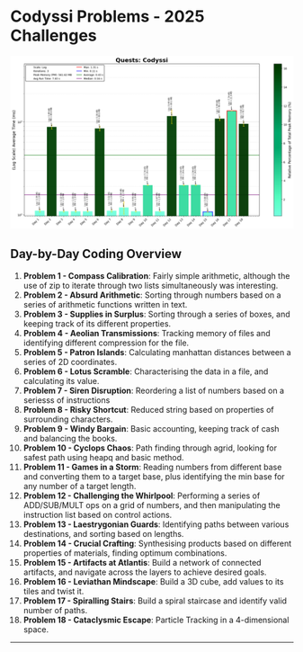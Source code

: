 # Codyssi Problems - 2025 Challenges
![Codyssi 2025 Run Time](Codyssi_Log_plot.png)

## Day-by-Day Coding Overview

1. **Problem 1 - Compass Calibration**: Fairly simple arithmetic, although the use of zip to iterate through two lists simultaneously was interesting.
2. **Problem 2 - Absurd Arithmetic**: Sorting through numbers based on a series of arithmetic functions written in text.
3. **Problem 3 - Supplies in Surplus**: Sorting through a series of boxes, and keeping track of its different properties.
4. **Problem 4 - Aeolian Transmissions**: Tracking memory of files and identifying different compression for the file.
5. **Problem 5 - Patron Islands**: Calculating manhattan distances between a series of 2D coordinates.
6. **Problem 6 - Lotus Scramble**: Characterising the data in a file, and calculating its value.
7. **Problem 7 - Siren Disruption**: Reordering a list of numbers based on a seriesss of instructions
8. **Problem 8 - Risky Shortcut**: Reduced string based on properties of surrounding characters.
9. **Problem 9 - Windy Bargain**: Basic accounting, keeping track of cash and balancing the books.
10. **Problem 10 - Cyclops Chaos**: Path finding through agrid, looking for safest path using heapq and basic method.
11. **Problem 11 - Games in a Storm**: Reading numbers from different base and converting them to a target base, plus identifying the min base for any number of a target length.
12. **Problem 12 - Challenging the Whirlpool**: Performing a series of ADD/SUB/MULT ops on a grid of numbers, and then manipulating the instruction list based on control actions.
13. **Problem 13 - Laestrygonian Guards**: Identifying paths between various destinations, and sorting based on lengths.
14. **Problem 14 - Crucial Crafting**: Synthesising products based on different properties of materials, finding optimum combinations.
15. **Problem 15 - Artifacts at Atlantis**: Build a network of connected artifacts, and navigate across the layers to achieve desired goals.
16. **Problem 16 - Leviathan Mindscape**: Build a 3D cube, add values to its tiles and twist it.
17. **Problem 17 - Spiralling Stairs**: Build a spiral staircase and identify valid number of paths.
18. **Problem 18 - Cataclysmic Escape**: Particle Tracking in a 4-dimensional space.
---

